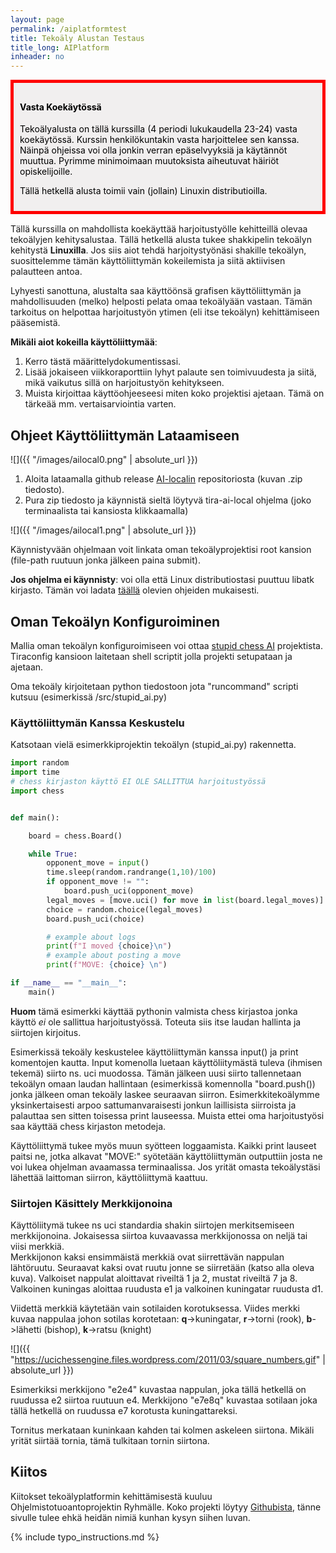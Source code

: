 ```yaml
---
layout: page
permalink: /aiplatformtest
title: Tekoäly Alustan Testaus
title_long: AIPlatform
inheader: no
---
```



<div style="color:black; border-style: solid; border-width: thick; border-color: red; padding: 10px; margin-bottom: 15px; padding: 10px; background-color: #F1EFEF;">

<h4>Vasta Koekäytössä</h4>

<p>
Tekoälyalusta on tällä kurssilla (4 periodi lukukaudella 23-24) 
vasta koekäytössä. Kurssin henkilökuntakin vasta harjoittelee sen kanssa. Näinpä ohjeissa voi olla jonkin verran epäselvyyksiä ja käytännöt muuttua. Pyrimme minimoimaan muutoksista aiheutuvat häiriöt opiskelijoille. 

Tällä hetkellä alusta toimii vain (jollain) Linuxin distributioilla. 
 </p>

</div>

Tällä kurssilla on mahdollista koekäyttää harjoitustyölle kehitteillä olevaa tekoälyjen kehitysalustaa. Tällä hetkellä alusta tukee shakkipelin tekoälyn kehitystä **Linuxilla**. Jos siis aiot tehdä harjoitystyönäsi shakille tekoälyn, suosittelemme tämän käyttöliittymän kokeilemista ja siitä aktiivisen palautteen antoa. 

Lyhyesti sanottuna, alustalta saa käyttöönsä grafisen käyttöliittymän ja mahdollisuuden (melko) helposti pelata omaa tekoälyään vastaan. Tämän tarkoitus on helpottaa harjoitustyön ytimen (eli itse tekoälyn) kehittämiseen pääsemistä. 

**Mikäli aiot kokeilla käyttöliittymää**:
1. Kerro tästä määrittelydokumentissasi. 
1. Lisää jokaiseen viikkoraporttiin lyhyt palaute sen toimivuudesta ja siitä, mikä vaikutus sillä on harjoitustyön kehitykseen. 
1. Muista kirjoittaa käyttöohjeeseesi miten koko projektisi ajetaan. Tämä on tärkeää mm. vertaisarviointia varten. 


## Ohjeet Käyttöliittymän Lataamiseen
![]({{ "/images/ailocal0.png" | absolute_url }})

1. Aloita lataamalla github release [AI-localin](https://github.com/game-ai-platform-team/tira-ai-local/releases/tag/v1.0.0) repositoriosta (kuvan .zip tiedosto).
1. Pura zip tiedosto ja käynnistä sieltä löytyvä tira-ai-local ohjelma (joko terminaalista tai kansiosta klikkaamalla)

![]({{ "/images/ailocal1.png" | absolute_url }})

Käynnistyvään ohjelmaan voit linkata oman tekoälyprojektisi root kansion (file-path ruutuun jonka jälkeen paina submit). 

**Jos ohjelma ei käynnisty**: voi olla että Linux distributiostasi puuttuu libatk kirjasto. Tämän voi ladata [täällä](https://www.masmasit.com/2021/08/how-to-install-package-libatk-10so0-on_01058658241.html) olevien ohjeiden mukaisesti. 

## Oman Tekoälyn Konfiguroiminen 

Mallia oman tekoälyn konfiguroimiseen voi ottaa [stupid chess AI](https://github.com/game-ai-platform-team/stupid-chess-ai) projektista. Tiraconfig kansioon laitetaan 
shell scriptit jolla projekti setupataan ja ajetaan. 

Oma tekoäly kirjoitetaan python tiedostoon jota "runcommand" scripti kutsuu (esimerkissä /src/stupid_ai.py)

### Käyttöliittymän Kanssa Keskustelu
Katsotaan vielä esimerkkiprojektin tekoälyn (stupid_ai.py) rakennetta. 
```python
import random
import time
# chess kirjaston käyttö EI OLE SALLITTUA harjoitustyössä
import chess


def main():

    board = chess.Board()

    while True:
        opponent_move = input()
        time.sleep(random.randrange(1,10)/100)
        if opponent_move != "":
            board.push_uci(opponent_move)
        legal_moves = [move.uci() for move in list(board.legal_moves)]
        choice = random.choice(legal_moves)
        board.push_uci(choice)

        # example about logs
        print(f"I moved {choice}\n")
        # example about posting a move
        print(f"MOVE: {choice} \n")                                                                                                              

if __name__ == "__main__":
    main()
```
**Huom** tämä esimerkki käyttää pythonin valmista chess kirjastoa jonka käyttö *ei* ole sallittua harjoitustyössä. Toteuta siis itse laudan hallinta ja siirtojen kirjoitus.

Esimerkissä tekoäly keskustelee käyttöliittymän kanssa input() ja print komentojen kautta. 
Input komenolla luetaan käyttöliitymästä tuleva (ihmisen tekemä) siirto ns. uci muodossa. 
Tämän jälkeen uusi siirto tallennetaan tekoälyn omaan laudan hallintaan (esimerkissä komennolla "board.push()) jonka jälkeen oman tekoäly laskee seuraavan siirron. Esimerkkitekoälymme yksinkertaisesti arpoo sattumanvaraisesti jonkun laillisista siirroista ja palauttaa sen sitten toisessa print lauseessa. Muista ettei oma harjoitustyösi saa käyttää chess kirjaston metodeja. 

Käyttöliittymä tukee myös muun syötteen loggaamista. Kaikki print lauseet paitsi ne, jotka alkavat "MOVE:" syötetään käyttöliittymän outputtiin josta ne voi lukea ohjelman avaamassa terminaalissa.
Jos yrität omasta tekoälystäsi lähettää laittoman siirron, käyttöliittymä kaattuu.  

### Siirtojen Käsittely Merkkijonoina
Käyttöliitymä tukee ns uci standardia shakin siirtojen merkitsemiseen merkkijonoina. 
Jokaisessa siirtoa kuvaavassa merkkijonossa on neljä tai viisi merkkiä.  
Merkkijonon kaksi ensimmäistä merkkiä ovat siirrettävän nappulan lähtöruutu. Seuraavat kaksi 
ovat ruutu jonne se siirretään (katso alla oleva kuva). Valkoiset nappulat aloittavat riveiltä 1 ja 2, mustat riveiltä 7 ja 8. Valkoinen kuningas aloittaa ruudusta e1 ja valkoinen kuningatar ruudusta d1. 

Viidettä merkkiä käytetään vain sotilaiden korotuksessa. 
Viides merkki kuvaa nappulaa johon sotilas korotetaan:
**q**->kuningatar, **r**->torni (rook), **b**->lähetti (bishop), **k**->ratsu (knight)

![]({{ "https://ucichessengine.files.wordpress.com/2011/03/square_numbers.gif" | absolute_url }})
 
Esimerkiksi merkkijono "e2e4" kuvastaa nappulan, joka tällä hetkellä on ruudussa e2 siirtoa ruutuun e4.
Merkkijono "e7e8q" kuvastaa sotilaan joka tällä hetkellä on ruudussa e7 korotusta kuningattareksi.  

Tornitus merkataan kuninkaan kahden tai kolmen askeleen siirtona. Mikäli yrität siirtää tornia, tämä tulkitaan tornin siirtona. 

## Kiitos
Kiitokset tekoälyplatformin kehittämisestä kuuluu Ohjelmistotuoantoprojektin Ryhmälle. 
Koko projekti löytyy [Githubista](https://github.com/game-ai-platform-team), tänne sivulle tulee ehkä heidän nimiä kunhan kysyn siihen luvan.



{% include typo_instructions.md %}